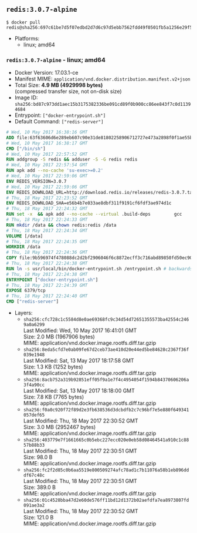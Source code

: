 ## `redis:3.0.7-alpine`

```console
$ docker pull redis@sha256:697c61be7d5f07edbd2d7d6c97d5ebb7562fdd49f0501fb5a1256e29f5a10520
```

-	Platforms:
	-	linux; amd64

### `redis:3.0.7-alpine` - linux; amd64

-	Docker Version: 17.03.1-ce
-	Manifest MIME: `application/vnd.docker.distribution.manifest.v2+json`
-	Total Size: **4.9 MB (4929998 bytes)**  
	(compressed transfer size, not on-disk size)
-	Image ID: `sha256:bd87c973dd1aec15b3175382336be091cd89f0b900cc86ee843f7c0d11394684`
-	Entrypoint: `["docker-entrypoint.sh"]`
-	Default Command: `["redis-server"]`

```dockerfile
# Wed, 10 May 2017 16:38:16 GMT
ADD file:63f63606d6e289eb607c90e31de81802258906712727e473a2898f0f1ae55bb5 in / 
# Wed, 10 May 2017 16:38:17 GMT
CMD ["/bin/sh"]
# Wed, 10 May 2017 22:57:52 GMT
RUN addgroup -S redis && adduser -S -G redis redis
# Wed, 10 May 2017 22:57:54 GMT
RUN apk add --no-cache 'su-exec>=0.2'
# Wed, 10 May 2017 22:59:06 GMT
ENV REDIS_VERSION=3.0.7
# Wed, 10 May 2017 22:59:06 GMT
ENV REDIS_DOWNLOAD_URL=http://download.redis.io/releases/redis-3.0.7.tar.gz
# Thu, 18 May 2017 22:23:52 GMT
ENV REDIS_DOWNLOAD_SHA=e56b4b7e033ae8dbf311f9191cf6fdf3ae974d1c
# Thu, 18 May 2017 22:24:32 GMT
RUN set -x 	&& apk add --no-cache --virtual .build-deps 		gcc 		linux-headers 		make 		musl-dev 		tar 	&& wget -O redis.tar.gz "$REDIS_DOWNLOAD_URL" 	&& echo "$REDIS_DOWNLOAD_SHA *redis.tar.gz" | sha1sum -c - 	&& mkdir -p /usr/src/redis 	&& tar -xzf redis.tar.gz -C /usr/src/redis --strip-components=1 	&& rm redis.tar.gz 	&& make -C /usr/src/redis 	&& make -C /usr/src/redis install 	&& rm -r /usr/src/redis 	&& apk del .build-deps
# Thu, 18 May 2017 22:24:33 GMT
RUN mkdir /data && chown redis:redis /data
# Thu, 18 May 2017 22:24:34 GMT
VOLUME [/data]
# Thu, 18 May 2017 22:24:35 GMT
WORKDIR /data
# Thu, 18 May 2017 22:24:36 GMT
COPY file:9b596974f478088dc2d2bf2906046f6c8872ecff3c716abd89850fd50ec90c47 in /usr/local/bin/ 
# Thu, 18 May 2017 22:24:38 GMT
RUN ln -s usr/local/bin/docker-entrypoint.sh /entrypoint.sh # backwards compat
# Thu, 18 May 2017 22:24:38 GMT
ENTRYPOINT ["docker-entrypoint.sh"]
# Thu, 18 May 2017 22:24:39 GMT
EXPOSE 6379/tcp
# Thu, 18 May 2017 22:24:40 GMT
CMD ["redis-server"]
```

-	Layers:
	-	`sha256:cfc728c1c5584d8e0ae69368fc9c34d54d72651355573ba42554c2469a0a6299`  
		Last Modified: Wed, 10 May 2017 16:41:01 GMT  
		Size: 2.0 MB (1967906 bytes)  
		MIME: application/vnd.docker.image.rootfs.diff.tar.gzip
	-	`sha256:8eda5cfd7e0ab09fe67d2ceb73ae410d20e44ed5be84628c2367f36f039e1948`  
		Last Modified: Sat, 13 May 2017 18:17:58 GMT  
		Size: 1.3 KB (1252 bytes)  
		MIME: application/vnd.docker.image.rootfs.diff.tar.gzip
	-	`sha256:8acb752a319b92851eff05f9a1e7f4c4954054f1594b84370606206a3f4a90cc`  
		Last Modified: Sat, 13 May 2017 18:18:00 GMT  
		Size: 7.8 KB (7765 bytes)  
		MIME: application/vnd.docker.image.rootfs.diff.tar.gzip
	-	`sha256:f0a0c920f72f89d2e3fb638536d3dcbdfb2c7c96bf7e5e880f649341057def65`  
		Last Modified: Thu, 18 May 2017 22:30:52 GMT  
		Size: 3.0 MB (2952467 bytes)  
		MIME: application/vnd.docker.image.rootfs.diff.tar.gzip
	-	`sha256:403779e7f1661665c0b5ebc227ecc020e0eb58d08464541a910c1c8857b88b33`  
		Last Modified: Thu, 18 May 2017 22:30:51 GMT  
		Size: 98.0 B  
		MIME: application/vnd.docker.image.rootfs.diff.tar.gzip
	-	`sha256:fc2f2d85c0b6aa5519e800509274afc78ad1c7b11076a58b1eb896dddf67c48c`  
		Last Modified: Thu, 18 May 2017 22:30:51 GMT  
		Size: 389.0 B  
		MIME: application/vnd.docker.image.rootfs.diff.tar.gzip
	-	`sha256:01c4528bba47d2e60de576ff11bd12d1372b02aefdfa7ea8973807fd091ae3a2`  
		Last Modified: Thu, 18 May 2017 22:30:52 GMT  
		Size: 121.0 B  
		MIME: application/vnd.docker.image.rootfs.diff.tar.gzip
